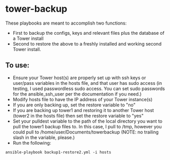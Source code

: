 tower-backup
============

These playbooks are meant to accomplish two functions:

- First to backup the configs, keys and relevant files plus the database of a Tower install
- Second to restore the above to a freshly installed and working second Tower install.

To use:
-------

- Ensure your Tower host(s) are properly set up with ssh keys or user/pass variables in the hosts file, and that user has sudo access (in testing, I used passwordless sudo access.  You can set sudo passwords for the ansible_ssh_user per the documentation if you need.)
- Modify hosts file to have the IP address of your Tower instance(s)
- If you are only backing up, set the restore variable to "no"
- If you are backing up tower1 and restoring it to another Tower host (tower2 in the hosts file) then set the restore variable to "yes"
- Set your pulldest variable to the path of the local directory you want to pull the tower1 backup files to.  In this case, I pull to /tmp, however you could pull to /home/user/Documents/towerbackup (NOTE: no trailing slash in the variable, please.)
- Run the following:
```
ansible-playbook backup1-restore2.yml -i hosts
```
